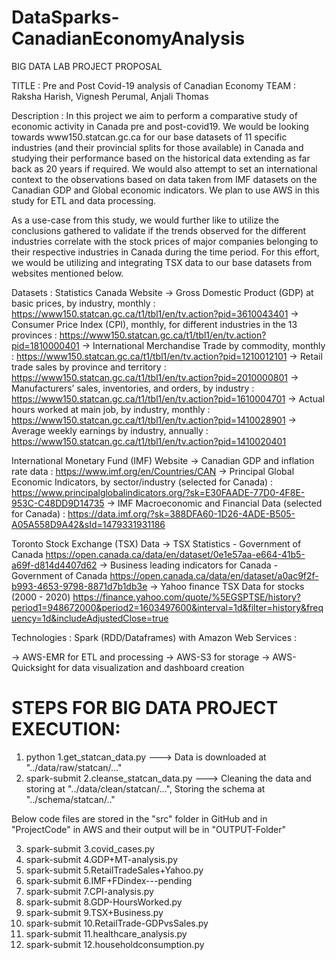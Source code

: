 # DataSparks-CanadianEconomyAnalysis
BIG DATA LAB PROJECT PROPOSAL

TITLE : Pre and Post Covid-19 analysis of Canadian Economy
TEAM : Raksha Harish, Vignesh Perumal, Anjali Thomas

Description : 
In this project we aim to perform a comparative study of economic activity in Canada pre and post-covid19. We would be looking towards www150.statcan.gc.ca for our base datasets 
of 11 specific industries (and their provincial splits for those available) in Canada and studying their performance based on the historical data extending as far back as 20 years 
if required. We would also attempt to set an international context to the observations based on data taken from IMF datasets on the Canadian GDP and Global economic indicators. 
We plan to use AWS in this study for ETL and data processing. 

As a use-case from this study, we would further like to utilize the conclusions gathered to validate if the trends observed for the different industries correlate with the stock 
prices of major companies belonging to their respective industries in Canada during the time period. For this effort, we would be utilizing and integrating TSX data to our base
datasets from websites mentioned below.

Datasets :
Statistics Canada Website
-> Gross Domestic Product (GDP) at basic prices, by industry, monthly : 
https://www150.statcan.gc.ca/t1/tbl1/en/tv.action?pid=3610043401
-> Consumer Price Index (CPI), monthly, for different industries in the 13 provinces :
https://www150.statcan.gc.ca/t1/tbl1/en/tv.action?pid=1810000401
-> International Merchandise Trade by commodity, monthly :
https://www150.statcan.gc.ca/t1/tbl1/en/tv.action?pid=1210012101
-> Retail trade sales by province and territory :
https://www150.statcan.gc.ca/t1/tbl1/en/tv.action?pid=2010000801
-> Manufacturers’ sales, inventories, and orders, by industry :
https://www150.statcan.gc.ca/t1/tbl1/en/tv.action?pid=1610004701
-> Actual hours worked at main job, by industry, monthly :
https://www150.statcan.gc.ca/t1/tbl1/en/tv.action?pid=1410028901
-> Average weekly earnings by industry, annually :
https://www150.statcan.gc.ca/t1/tbl1/en/tv.action?pid=1410020401

International Monetary  Fund (IMF) Website
-> Canadian GDP and inflation rate data :
https://www.imf.org/en/Countries/CAN
-> Principal Global Economic Indicators, by sector/industry (selected for Canada) :
https://www.principalglobalindicators.org/?sk=E30FAADE-77D0-4F8E-953C-C48DD9D14735
-> IMF Macroeconomic and Financial Data (selected for Canada) :
https://data.imf.org/?sk=388DFA60-1D26-4ADE-B505-A05A558D9A42&sId=1479331931186

Toronto Stock Exchange (TSX) Data
-> TSX Statistics - Government of Canada https://open.canada.ca/data/en/dataset/0e1e57aa-e664-41b5-a69f-d814d4407d62
-> Business leading indicators for Canada - Government of Canada
https://open.canada.ca/data/en/dataset/a0ac9f2f-b993-4653-9798-8871d7b1db3e
-> Yahoo finance TSX Data for stocks (2000 - 2020)
https://finance.yahoo.com/quote/%5EGSPTSE/history?period1=948672000&period2=1603497600&interval=1d&filter=history&frequency=1d&includeAdjustedClose=true

Technologies : Spark (RDD/Dataframes) with Amazon Web Services :

-> AWS-EMR for ETL and processing
-> AWS-S3 for storage
-> AWS-Quicksight for data visualization and dashboard creation

STEPS FOR BIG DATA PROJECT EXECUTION:
=====================================

1. python 1.get_statcan_data.py  ---> Data is downloaded at "../data/raw/statcan/..."
2. spark-submit 2.cleanse_statcan_data.py  ---> Cleaning the data and storing at "../data/clean/statcan/...", Storing the schema at "../schema/statcan/.."
 
Below code files are stored in the "src" folder in GitHub and in "ProjectCode" in AWS and their output will be in "OUTPUT-Folder" 

3. spark-submit 3.covid_cases.py
4. spark-submit 4.GDP+MT-analysis.py
5. spark-submit 5.RetailTradeSales+Yahoo.py
6. spark-submit 6.IMF+FDindex---pending
7. spark-submit 7.CPI-analysis.py
8. spark-submit 8.GDP-HoursWorked.py
9. spark-submit 9.TSX+Business.py
10. spark-submit 10.RetailTrade-GDPvsSales.py
11. spark-submit 11.healthcare_analysis.py
12. spark-submit 12.householdconsumption.py
